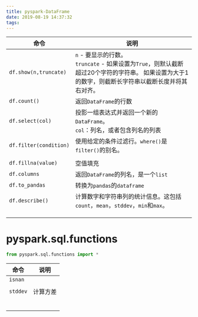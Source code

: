 ```yaml
---
title: pyspark-DataFrame
date: 2019-08-19 14:37:32
tags:
---
```


| 命令                   | 说明                                                         |
| ---------------------- | ------------------------------------------------------------ |
| `df.show(n,truncate)`  | `n` - 要显示的行数。<br/>`truncate` - 如果设置为`True`，则默认截断超过20个字符的字符串。 如果设置为大于1的数字，则截断长字符串以截断长度并将其右对齐。 |
| `df.count()`           | 返回`DataFrame`的行数                                        |
| `df.select(col)`       | 投影一组表达式并返回一个新的`DataFrame`。<br>`col`：列名，或者包含列名的列表 |
| `df.filter(condition)` | 使用给定的条件过滤行。`where()`是`filter()`的别名。          |
|                        |                                                              |
| `df.fillna(value)`     | 空值填充                                                     |
| `df.columns`           | 返回`DataFrame`的列名，是一个`list`                          |
| `df.to_pandas`         | 转换为`pandas`的`dataframe`                                  |
| `df.describe()`        | 计算数字和字符串列的统计信息。这包括`count`，`mean`，`stddev`，`min`和`max`。 |
|                        |                                                              |
|                        |                                                              |
|                        |                                                              |

# pyspark.sql.functions

```python
from pyspark.sql.functions import * 
```

| 命令     | 说明     |
| -------- | -------- |
| `isnan`  |          |
|          |          |
| `stddev` | 计算方差 |
|          |          |
|          |          |
|          |          |
|          |          |
|          |          |
|          |          |

